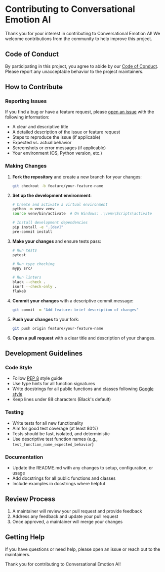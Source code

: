 # Contributing to Conversational Emotion AI

Thank you for your interest in contributing to Conversational Emotion AI! We welcome contributions from the community to help improve this project.

## Code of Conduct

By participating in this project, you agree to abide by our [Code of Conduct](CODE_OF_CONDUCT.md). Please report any unacceptable behavior to the project maintainers.

## How to Contribute

### Reporting Issues

If you find a bug or have a feature request, please [open an issue](https://github.com/yourusername/conversational-emotion-ai/issues) with the following information:

- A clear and descriptive title
- A detailed description of the issue or feature request
- Steps to reproduce the issue (if applicable)
- Expected vs. actual behavior
- Screenshots or error messages (if applicable)
- Your environment (OS, Python version, etc.)

### Making Changes

1. **Fork the repository** and create a new branch for your changes:
   ```bash
   git checkout -b feature/your-feature-name
   ```

2. **Set up the development environment**:
   ```bash
   # Create and activate a virtual environment
   python -m venv venv
   source venv/bin/activate  # On Windows: .\venv\Scripts\activate
   
   # Install development dependencies
   pip install -e ".[dev]"
   pre-commit install
   ```

3. **Make your changes** and ensure tests pass:
   ```bash
   # Run tests
   pytest
   
   # Run type checking
   mypy src/
   
   # Run linters
   black --check .
   isort --check-only .
   flake8
   ```

4. **Commit your changes** with a descriptive commit message:
   ```bash
   git commit -m "Add feature: brief description of changes"
   ```

5. **Push your changes** to your fork:
   ```bash
   git push origin feature/your-feature-name
   ```

6. **Open a pull request** with a clear title and description of your changes.

## Development Guidelines

### Code Style

- Follow [PEP 8](https://www.python.org/dev/peps/pep-0008/) style guide
- Use type hints for all function signatures
- Write docstrings for all public functions and classes following [Google style](https://google.github.io/styleguide/pyguide.html#38-comments-and-docstrings)
- Keep lines under 88 characters (Black's default)

### Testing

- Write tests for all new functionality
- Aim for good test coverage (at least 80%)
- Tests should be fast, isolated, and deterministic
- Use descriptive test function names (e.g., `test_function_name_expected_behavior`)

### Documentation

- Update the README.md with any changes to setup, configuration, or usage
- Add docstrings for all public functions and classes
- Include examples in docstrings where helpful

## Review Process

1. A maintainer will review your pull request and provide feedback
2. Address any feedback and update your pull request
3. Once approved, a maintainer will merge your changes

## Getting Help

If you have questions or need help, please open an issue or reach out to the maintainers.

Thank you for contributing to Conversational Emotion AI!
